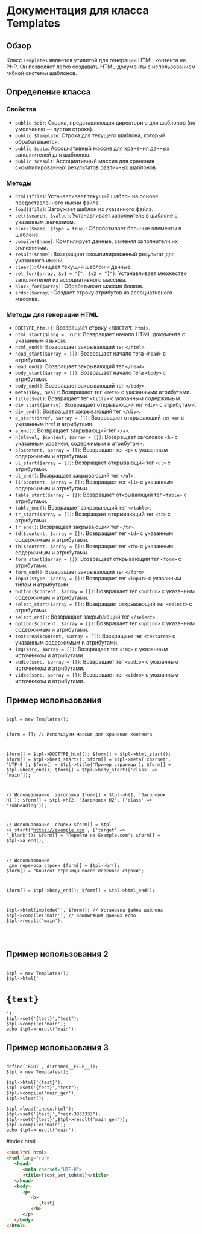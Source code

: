 
<h1>Документация для класса Templates</h1>

<h2>Обзор</h2>
<p>Класс <code>Templates</code> является утилитой для генерации HTML-контента на PHP. Он позволяет легко создавать HTML-документы с использованием гибкой системы шаблонов.</p>

<h2>Определение класса</h2>

<h3>Свойства</h3>
<ul>
    <li><code>public $dir</code>: Строка, представляющая директорию для шаблонов (по умолчанию — пустая строка).</li>
    <li><code>public $template</code>: Строка для текущего шаблона, который обрабатывается.</li>
    <li><code>public $data</code>: Ассоциативный массив для хранения данных заполнителей для шаблонов.</li>
    <li><code>public $result</code>: Ассоциативный массив для хранения скомпилированных результатов различных шаблонов.</li>
</ul>

<h3>Методы</h3>

<ul>
    <li><code>html($file)</code>: Устанавливает текущий шаблон на основе предоставленного имени файла.</li>
    <li><code>load($file)</code>: Загружает шаблон из указанного файла.</li>
    <li><code>set($search, $value)</code>: Устанавливает заполнитель в шаблоне с указанным значением.</li>
    <li><code>block($name, $type = true)</code>: Обрабатывает блочные элементы в шаблоне.</li>
    <li><code>compile($name)</code>: Компилирует данные, заменяя заполнители их значениями.</li>
    <li><code>result($name)</code>: Возвращает скомпилированный результат для указанного имени.</li>
    <li><code>clear()</code>: Очищает текущий шаблон и данные.</li>
    <li><code>set_for($array, $v1 = "{", $v2 = "}")</code>: Устанавливает множество заполнителей из ассоциативного массива.</li>
    <li><code>block_for($array)</code>: Обрабатывает массив блоков.</li>
    <li><code>ardoc($array)</code>: Создает строку атрибутов из ассоциативного массива.</li>
</ul>

<h3>Методы для генерации HTML</h3>
<ul>
    <li><code>DOCTYPE_html()</code>: Возвращает строку <code>&lt;!DOCTYPE html&gt;</code>.</li>
    <li><code>html_start($lang = 'ru')</code>: Возвращает начало HTML-документа с указанным языком.</li>
    <li><code>html_end()</code>: Возвращает закрывающий тег <code>&lt;/html&gt;</code>.</li>
    <li><code>head_start($array = [])</code>: Возвращает начало тега <code>&lt;head&gt;</code> с атрибутами.</li>
    <li><code>head_end()</code>: Возвращает закрывающий тег <code>&lt;/head&gt;</code>.</li>
    <li><code>body_start($array = [])</code>: Возвращает начало тега <code>&lt;body&gt;</code> с атрибутами.</li>
    <li><code>body_end()</code>: Возвращает закрывающий тег <code>&lt;/body&gt;</code>.</li>
    <li><code>meta($key, $val)</code>: Возвращает тег <code>&lt;meta&gt;</code> с указанными атрибутами.</li>
    <li><code>title($val)</code>: Возвращает тег <code>&lt;title&gt;</code> с указанным содержимым.</li>
    <li><code>div_start($array)</code>: Возвращает открывающий тег <code>&lt;div&gt;</code> с атрибутами.</li>
    <li><code>div_end()</code>: Возвращает закрывающий тег <code>&lt;/div&gt;</code>.</li>
    <li><code>a_start($href, $array = [])</code>: Возвращает открывающий тег <code>&lt;a&gt;</code> с указанным href и атрибутами.</li>
    <li><code>a_end()</code>: Возвращает закрывающий тег <code>&lt;/a&gt;</code>.</li>
    <li><code>h($level, $content, $array = [])</code>: Возвращает заголовок <code>&lt;h&gt;</code> с указанным уровнем, содержимым и атрибутами.</li>
    <li><code>p($content, $array = [])</code>: Возвращает тег <code>&lt;p&gt;</code> с указанным содержимым и атрибутами.</li>
    <li><code>ul_start($array = [])</code>: Возвращает открывающий тег <code>&lt;ul&gt;</code> с атрибутами.</li>
    <li><code>ul_end()</code>: Возвращает закрывающий тег <code>&lt;/ul&gt;</code>.</li>
    <li><code>li($content, $array = [])</code>: Возвращает тег <code>&lt;li&gt;</code> с указанным содержимым и атрибутами.</li>
    <li><code>table_start($array = [])</code>: Возвращает открывающий тег <code>&lt;table&gt;</code> с атрибутами.</li>
    <li><code>table_end()</code>: Возвращает закрывающий тег <code>&lt;/table&gt;</code>.</li>
    <li><code>tr_start($array = [])</code>: Возвращает открывающий тег <code>&lt;tr&gt;</code> с атрибутами.</li>
    <li><code>tr_end()</code>: Возвращает закрывающий тег <code>&lt;/tr&gt;</code>.</li>
    <li><code>td($content, $array = [])</code>: Возвращает тег <code>&lt;td&gt;</code> с указанным содержимым и атрибутами.</li>
    <li><code>th($content, $array = [])</code>: Возвращает тег <code>&lt;th&gt;</code> с указанным содержимым и атрибутами.</li>
    <li><code>form_start($array = [])</code>: Возвращает открывающий тег <code>&lt;form&gt;</code> с атрибутами.</li>
    <li><code>form_end()</code>: Возвращает закрывающий тег <code>&lt;/form&gt;</code>.</li>
    <li><code>input($type, $array = [])</code>: Возвращает тег <code>&lt;input&gt;</code> с указанным типом и атрибутами.</li>
    <li><code>button($content, $array = [])</code>: Возвращает тег <code>&lt;button&gt;</code> с указанным содержимым и атрибутами.</li>
    <li><code>select_start($array = [])</code>: Возвращает открывающий тег <code>&lt;select&gt;</code> с атрибутами.</li>
    <li><code>select_end()</code>: Возвращает закрывающий тег <code>&lt;/select&gt;</code>.</li>
    <li><code>option($content, $array = [])</code>: Возвращает тег <code>&lt;option&gt;</code> с указанным содержимым и атрибутами.</li>
    <li><code>textarea($content, $array = [])</code>: Возвращает тег <code>&lt;textarea&gt;</code> с указанным содержимым и атрибутами.</li>
    <li><code>img($src, $array = [])</code>: Возвращает тег <code>&lt;img&gt;</code> с указанным источником и атрибутами.</li>
    <li><code>audio($src, $array = [])</code>: Возвращает тег <code>&lt;audio&gt;</code> с указанным источником и атрибутами.</li>
    <li><code>video($src, $array = [])</code>: Возвращает тег <code>&lt;video&gt;</code> с указанным источником и атрибутами.</li>
</ul>

<h2>Пример использования</h2>
<pre><code>
$tpl = new Templates();

$form = []; // Используем массив для хранения контента

$form[] = $tpl->DOCTYPE_html();
$form[] = $tpl->html_start();
$form[] = $tpl->head_start();
$form[] = $tpl->meta('charset', 'UTF-8');
$form[] = $tpl->title('Пример страницы');
$form[] = $tpl->head_end();
$form[] = $tpl->body_start(['class' => 'main']);

// Использование <h> заголовка
$form[] = $tpl->h(1, 'Заголовок H1');
$form[] = $tpl->h(2, 'Заголовок H2', ['class' => 'subheading']);

// Использование <a> ссылки
$form[] = $tpl->a_start('https://example.com', ['target' => '_blank']);
$form[] = "Перейти на Example.com";
$form[] = $tpl->a_end();

// Использование <br> для переноса строки
$form[] = $tpl->br();
$form[] = "Контент страницы после переноса строки";

$form[] = $tpl->body_end();
$form[] = $tpl->html_end();

$tpl->html(implode('', $form)); // Установка файла шаблона
$tpl->compile('main'); // Компиляция данных
echo $tpl->result('main');

</code></pre>

<h2>Пример использования 2 </h2>
<pre><code>
$tpl = new Templates();
$tpl->html('<h1>{test}</h1>');
$tpl->set('{test}',"test"); 
$tpl->compile('main');
echo $tpl->result('main');
</code></pre>


<h2>Пример использования 3 </h2>


<pre><code>
define('ROOT', dirname(__FILE__));  
$tpl = new Templates();

$tpl->html('{test}');
$tpl->set('{test}',"test"); 
$tpl->compile('main_gen');
$tpl->clear();
  
$tpl->load('index.html');
$tpl->set('{test}',"тест-3333333"); 
$tpl->set('{test}',$tpl->result('main_gen')); 
$tpl->compile('main');
echo $tpl->result('main');
</code></pre>


#index.html
```html
<!DOCTYPE html>
<html lang="ru">
   <head>
      <meta charset="UTF-8">
      <title>{test_set_tohtml}</title>
   </head>
   <body>
      <p>
         <b>
            {test}
         </b>
      </p>
   </body>
</html>

